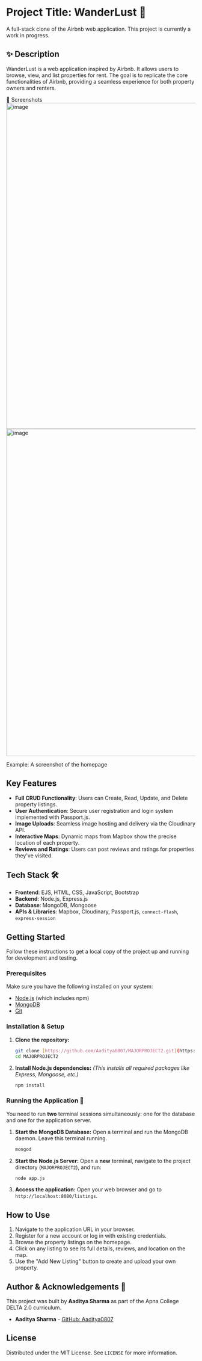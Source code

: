 # Project Title: WanderLust 🏨
A full-stack clone of the Airbnb web application. This project is currently a work in progress.

## ✨ Description
WanderLust is a web application inspired by Airbnb. It allows users to browse, view, and list properties for rent. The goal is to replicate the core functionalities of Airbnb, providing a seamless experience for both property owners and renters.

📸 Screenshots
<img width="1918" height="867" alt="image" src="https://github.com/user-attachments/assets/5a9cc57d-9e22-4327-9791-c9bc7027c1fb" />
<img width="1919" height="870" alt="image" src="https://github.com/user-attachments/assets/ba68db3b-692e-48af-90d7-c32cb0f5a217" />

Example:
A screenshot of the homepage 

## Key Features

* **Full CRUD Functionality**: Users can Create, Read, Update, and Delete property listings.
* **User Authentication**: Secure user registration and login system implemented with Passport.js.
* **Image Uploads**: Seamless image hosting and delivery via the Cloudinary API.
* **Interactive Maps**: Dynamic maps from Mapbox show the precise location of each property.
* **Reviews and Ratings**: Users can post reviews and ratings for properties they've visited.

## Tech Stack 🛠️

* **Frontend**: EJS, HTML, CSS, JavaScript, Bootstrap
* **Backend**: Node.js, Express.js
* **Database**: MongoDB, Mongoose
* **APIs & Libraries**: Mapbox, Cloudinary, Passport.js, `connect-flash`, `express-session`

## Getting Started

Follow these instructions to get a local copy of the project up and running for development and testing.

### Prerequisites

Make sure you have the following installed on your system:
* [Node.js](https://nodejs.org/) (which includes npm)
* [MongoDB](https://www.mongodb.com/try/download/community)
* [Git](https://git-scm.com/)

### Installation & Setup

1.  **Clone the repository:**
    ```sh
    git clone [https://github.com/Aaditya0807/MAJORPROJECT2.git](https://github.com/Aaditya0807/MAJORPROJECT2.git)
    cd MAJORPROJECT2
    ```

2.  **Install Node.js dependencies:**
    *(This installs all required packages like Express, Mongoose, etc.)*
    ```sh
    npm install
    ```

### Running the Application 🚀

You need to run **two** terminal sessions simultaneously: one for the database and one for the application server.

1.  **Start the MongoDB Database:**
    Open a terminal and run the MongoDB daemon. Leave this terminal running.
    ```sh
    mongod
    ```

2.  **Start the Node.js Server:**
    Open a **new** terminal, navigate to the project directory (`MAJORPROJECT2`), and run:
    ```sh
    node app.js
    ```

3.  **Access the application:**
    Open your web browser and go to `http://localhost:8080/listings`.

## How to Use

1.  Navigate to the application URL in your browser.
2.  Register for a new account or log in with existing credentials.
3.  Browse the property listings on the homepage.
4.  Click on any listing to see its full details, reviews, and location on the map.
5.  Use the "Add New Listing" button to create and upload your own property.

## Author & Acknowledgements 🤝

This project was built by **Aaditya Sharma** as part of the Apna College DELTA 2.0 curriculum.

* **Aaditya Sharma** - [GitHub: Aaditya0807](https://github.com/Aaditya0807)

## License

Distributed under the MIT License. See `LICENSE` for more information.
